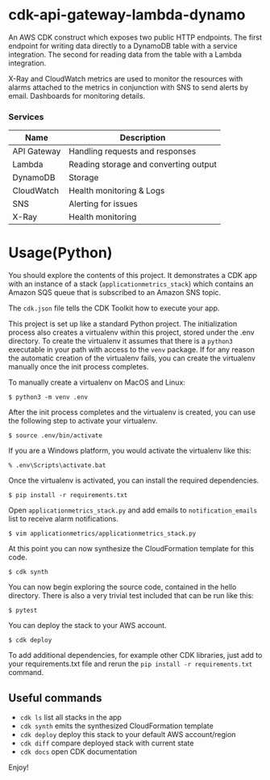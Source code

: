 # cdk-api-gateway-lambda-dynamo

An AWS CDK construct which exposes two public HTTP endpoints. The first endpoint for writing data 
directly to a DynamoDB table with a service integration. The second for reading data from the 
table with a Lambda integration.

X-Ray and CloudWatch metrics are used to monitor the resources with alarms attached to the metrics in conjunction
with SNS to send alerts by email. Dashboards for monitoring details.

### Services

| Name  | Description |
| ------------- | ------------- |
| API Gateway  | Handling requests and responses  |
| Lambda | Reading storage and converting output  |
| DynamoDB | Storage |
| CloudWatch | Health monitoring & Logs |
| SNS | Alerting for issues |
| X-Ray | Health monitoring |

# Usage(Python)

You should explore the contents of this project. It demonstrates a CDK app with an instance of a stack (`applicationmetrics_stack`)
which contains an Amazon SQS queue that is subscribed to an Amazon SNS topic.

The `cdk.json` file tells the CDK Toolkit how to execute your app.

This project is set up like a standard Python project.  The initialization process also creates
a virtualenv within this project, stored under the .env directory.  To create the virtualenv
it assumes that there is a `python3` executable in your path with access to the `venv` package.
If for any reason the automatic creation of the virtualenv fails, you can create the virtualenv
manually once the init process completes.

To manually create a virtualenv on MacOS and Linux:

```
$ python3 -m venv .env
```

After the init process completes and the virtualenv is created, you can use the following
step to activate your virtualenv.

```
$ source .env/bin/activate
```

If you are a Windows platform, you would activate the virtualenv like this:

```
% .env\Scripts\activate.bat
```

Once the virtualenv is activated, you can install the required dependencies.

```
$ pip install -r requirements.txt
```

Open `applicationmetrics_stack.py` and add emails to `notification_emails` list to receive alarm notifications.

```
$ vim applicationmetrics/applicationmetrics_stack.py
```

At this point you can now synthesize the CloudFormation template for this code.


```
$ cdk synth
```


You can now begin exploring the source code, contained in the hello directory.
There is also a very trivial test included that can be run like this:

```
$ pytest
```
You can deploy the stack to your AWS account.

```
$ cdk deploy
```

To add additional dependencies, for example other CDK libraries, just add to
your requirements.txt file and rerun the `pip install -r requirements.txt`
command.

## Useful commands

 * `cdk ls`          list all stacks in the app
 * `cdk synth`       emits the synthesized CloudFormation template
 * `cdk deploy`      deploy this stack to your default AWS account/region
 * `cdk diff`        compare deployed stack with current state
 * `cdk docs`        open CDK documentation

Enjoy!
